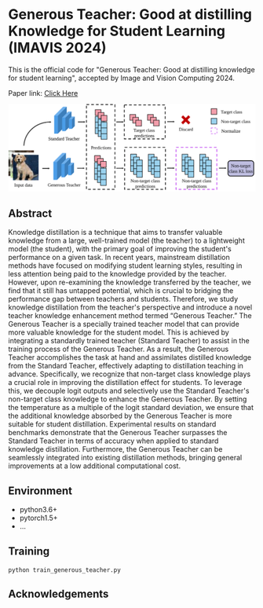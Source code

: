 # Generous Teacher: Good at distilling Knowledge for Student Learning (IMAVIS 2024)

This is the official code for "Generous Teacher: Good at distilling knowledge for student learning", accepted by Image and Vision Computing 2024.

Paper link: [Click Here](https://doi.org/10.1016/j.imavis.2024.105199)

![Fig 1](https://github.com/EifelTing/Generous-Teacher/blob/main/Fig%201.svg)

## Abstract
Knowledge distillation is a technique that aims to transfer valuable knowledge from a large, well-trained model (the teacher) to a lightweight model (the student), with the primary goal of improving the student's performance on a given task. In recent years, mainstream distillation methods have focused on modifying student learning styles, resulting in less attention being paid to the knowledge provided by the teacher. However, upon re-examining the knowledge transferred by the teacher, we find that it still has untapped potential, which is crucial to bridging the performance gap between teachers and students. Therefore, we study knowledge distillation from the teacher's perspective and introduce a novel teacher knowledge enhancement method termed “Generous Teacher.” The Generous Teacher is a specially trained teacher model that can provide more valuable knowledge for the student model. This is achieved by integrating a standardly trained teacher (Standard Teacher) to assist in the training process of the Generous Teacher. As a result, the Generous Teacher accomplishes the task at hand and assimilates distilled knowledge from the Standard Teacher, effectively adapting to distillation teaching in advance. Specifically, we recognize that non-target class knowledge plays a crucial role in improving the distillation effect for students. To leverage this, we decouple logit outputs and selectively use the Standard Teacher's non-target class knowledge to enhance the Generous Teacher. By setting the temperature as a multiple of the logit standard deviation, we ensure that the additional knowledge absorbed by the Generous Teacher is more suitable for student distillation. Experimental results on standard benchmarks demonstrate that the Generous Teacher surpasses the Standard Teacher in terms of accuracy when applied to standard knowledge distillation. Furthermore, the Generous Teacher can be seamlessly integrated into existing distillation methods, bringing general improvements at a low additional computational cost.

## Environment

- python3.6+
- pytorch1.5+
- ...

## Training

```
python train_generous_teacher.py
```

## Acknowledgements


